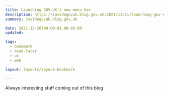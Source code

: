 ```yaml
---
title: Launching GOV.UK’s new menu bar
description: https://insidegovuk.blog.gov.uk/2021/11/11/launching-gov-uks-new-menu-bar/
summary: insidegovuk.blog.gov.uk

date: 2021-12-20T00:00:01.00-05:00
updated:

tags:
  - bookmark
  - read-later
  - ux
  - web

layout: layouts/layout-bookmark

---
```


Always interesting stuff coming out of this blog